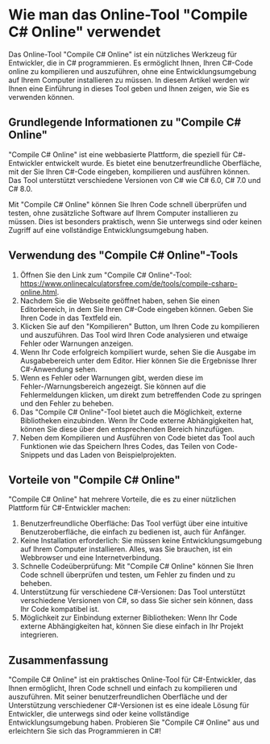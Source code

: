 Wie man das Online-Tool "Compile C# Online" verwendet
=====================================================

Das Online-Tool "Compile C# Online" ist ein nützliches Werkzeug für Entwickler, die in C# programmieren. Es ermöglicht Ihnen, Ihren C#-Code online zu kompilieren und auszuführen, ohne eine Entwicklungsumgebung auf Ihrem Computer installieren zu müssen. In diesem Artikel werden wir Ihnen eine Einführung in dieses Tool geben und Ihnen zeigen, wie Sie es verwenden können.

Grundlegende Informationen zu "Compile C# Online"
-------------------------------------------------

"Compile C# Online" ist eine webbasierte Plattform, die speziell für C#-Entwickler entwickelt wurde. Es bietet eine benutzerfreundliche Oberfläche, mit der Sie Ihren C#-Code eingeben, kompilieren und ausführen können. Das Tool unterstützt verschiedene Versionen von C# wie C# 6.0, C# 7.0 und C# 8.0.

Mit "Compile C# Online" können Sie Ihren Code schnell überprüfen und testen, ohne zusätzliche Software auf Ihrem Computer installieren zu müssen. Dies ist besonders praktisch, wenn Sie unterwegs sind oder keinen Zugriff auf eine vollständige Entwicklungsumgebung haben.

Verwendung des "Compile C# Online"-Tools
----------------------------------------

1. Öffnen Sie den Link zum "Compile C# Online"-Tool: <https://www.onlinecalculatorsfree.com/de/tools/compile-csharp-online.html>.
2. Nachdem Sie die Webseite geöffnet haben, sehen Sie einen Editorbereich, in dem Sie Ihren C#-Code eingeben können. Geben Sie Ihren Code in das Textfeld ein.
3. Klicken Sie auf den "Kompilieren" Button, um Ihren Code zu kompilieren und auszuführen. Das Tool wird Ihren Code analysieren und etwaige Fehler oder Warnungen anzeigen.
4. Wenn Ihr Code erfolgreich kompiliert wurde, sehen Sie die Ausgabe im Ausgabebereich unter dem Editor. Hier können Sie die Ergebnisse Ihrer C#-Anwendung sehen.
5. Wenn es Fehler oder Warnungen gibt, werden diese im Fehler-/Warnungsbereich angezeigt. Sie können auf die Fehlermeldungen klicken, um direkt zum betreffenden Code zu springen und den Fehler zu beheben.
6. Das "Compile C# Online"-Tool bietet auch die Möglichkeit, externe Bibliotheken einzubinden. Wenn Ihr Code externe Abhängigkeiten hat, können Sie diese über den entsprechenden Bereich hinzufügen.
7. Neben dem Kompilieren und Ausführen von Code bietet das Tool auch Funktionen wie das Speichern Ihres Codes, das Teilen von Code-Snippets und das Laden von Beispielprojekten.

Vorteile von "Compile C# Online"
--------------------------------

"Compile C# Online" hat mehrere Vorteile, die es zu einer nützlichen Plattform für C#-Entwickler machen:

1. Benutzerfreundliche Oberfläche: Das Tool verfügt über eine intuitive Benutzeroberfläche, die einfach zu bedienen ist, auch für Anfänger.
2. Keine Installation erforderlich: Sie müssen keine Entwicklungsumgebung auf Ihrem Computer installieren. Alles, was Sie brauchen, ist ein Webbrowser und eine Internetverbindung.
3. Schnelle Codeüberprüfung: Mit "Compile C# Online" können Sie Ihren Code schnell überprüfen und testen, um Fehler zu finden und zu beheben.
4. Unterstützung für verschiedene C#-Versionen: Das Tool unterstützt verschiedene Versionen von C#, so dass Sie sicher sein können, dass Ihr Code kompatibel ist.
5. Möglichkeit zur Einbindung externer Bibliotheken: Wenn Ihr Code externe Abhängigkeiten hat, können Sie diese einfach in Ihr Projekt integrieren.

Zusammenfassung
---------------

"Compile C# Online" ist ein praktisches Online-Tool für C#-Entwickler, das Ihnen ermöglicht, Ihren Code schnell und einfach zu kompilieren und auszuführen. Mit seiner benutzerfreundlichen Oberfläche und der Unterstützung verschiedener C#-Versionen ist es eine ideale Lösung für Entwickler, die unterwegs sind oder keine vollständige Entwicklungsumgebung haben. Probieren Sie "Compile C# Online" aus und erleichtern Sie sich das Programmieren in C#!